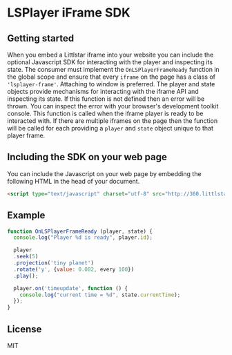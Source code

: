 # LSPlayer iFrame SDK

## Getting started

When you embed a Littlstar iframe into your website you can include the
optional Javascript SDK for interacting with the player and inspecting
its state. The consumer must implement the `OnLSPlayerFrameReady` function
in the global scope and ensure that every `iframe` on the page has a class
of `'lsplayer-frame'`. Attaching to window is preferred. The player and state
objects provide mechanisms for interacting with the iframe API and
inspecting its state. If this function is not defined then an error will
be thrown. You can inspect the error with your browser's development
toolkit console. This function is called when the iframe player is ready
to be interacted with. If there are multiple iframes on the page then
the function will be called for each providing a `player` and `state`
object unique to that player frame.

## Including the SDK on your web page

You can include the Javascript on your web page by embedding the
following HTML in the head of your document.

```html
<script type="text/javascript" charset="utf-8" src="http://360.littlstar.com/ls-player/embed/sdk.js" defer async></script>
```

## Example

```js
function OnLSPlayerFrameReady (player, state) {
  console.log("Player %d is ready", player.id);

  player
  .seek(5)
  .projection('tiny planet')
  .rotate('y', {value: 0.002, every 100})
  .play();

  player.on('timeupdate', function () {
    console.log("current time = %d", state.currentTime);
  });
}
```

## License

MIT
